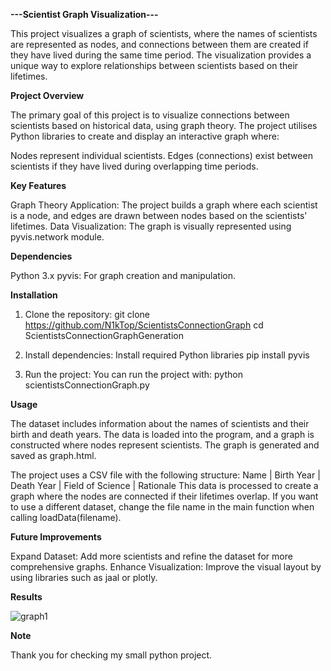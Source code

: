 **---Scientist Graph Visualization---**

This project visualizes a graph of scientists, where the names of scientists are represented as nodes, and connections between them are created if they have lived during the same time period. The visualization provides a unique way to explore relationships between scientists based on their lifetimes.


**Project Overview**

The primary goal of this project is to visualize connections between scientists based on historical data, using graph theory. The project utilises Python libraries to create and display an interactive graph where:

Nodes represent individual scientists.
Edges (connections) exist between scientists if they have lived during overlapping time periods.


**Key Features**

Graph Theory Application: The project builds a graph where each scientist is a node, and edges are drawn between nodes based on the scientists' lifetimes.
Data Visualization: The graph is visually represented using pyvis.network module.


**Dependencies**

Python 3.x
pyvis: For graph creation and manipulation.


**Installation**

1. Clone the repository:
git clone https://github.com/N1kTop/ScientistsConnectionGraph
cd ScientistsConnectionGraphGeneration

2. Install dependencies: Install required Python libraries
pip install pyvis

3. Run the project: You can run the project with:
python scientistsConnectionGraph.py


**Usage**

The dataset includes information about the names of scientists and their birth and death years.
The data is loaded into the program, and a graph is constructed where nodes represent scientists.
The graph is generated and saved as graph.html.

The project uses a CSV file with the following structure:
Name | Birth Year | Death Year | Field of Science | Rationale
This data is processed to create a graph where the nodes are connected if their lifetimes overlap.
If you want to use a different dataset, change the file name in the main function when calling loadData(filename).


**Future Improvements**

Expand Dataset: Add more scientists and refine the dataset for more comprehensive graphs.
Enhance Visualization: Improve the visual layout by using libraries such as jaal or plotly.


**Results**

![graph1](https://github.com/user-attachments/assets/0bb042bc-1419-43c5-8143-56e5b19f8739)


**Note**

Thank you for checking my small python project.
